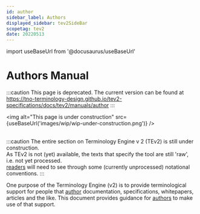 ```yaml
---
id: author
sidebar_label: Authors
displayed_sidebar: tev2SideBar
scopetag: tev2
date: 20220513
---
```


import useBaseUrl from '@docusaurus/useBaseUrl'

# Authors Manual

:::caution
This page is deprecated. The current version can be found at https://tno-terminology-design.github.io/tev2-specifications/docs/tev2/manuals/author
:::

<img
  alt="This page is under construction"
  src={useBaseUrl('images/wip/wip-under-construction.png')}
/><br/><br/>

:::caution
The entire section on Terminology Engine v 2 (TEv2) is still under construction.<br/>
As TEv2 is not (yet) available, the texts that specify the tool are still 'raw', i.e. not yet processed.<br/>[readers](@) will need to see through some (currently unprocessed) notational conventions.
:::

One purpose of the Terminology Engine (v2) is to provide terminological support for people that [author](@) documentation, specifications, whitepapers, articles and the like. This document provides guidance for [authors](@) to make use of that support.

